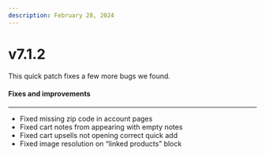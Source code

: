 ```yaml
---
description: February 28, 2024
---
```


# v7.1.2

This quick patch fixes a few more bugs we found.

#### **Fixes and improvements**

***

* Fixed missing zip code in account pages
* Fixed cart notes from appearing with empty notes
* Fixed cart upsells not opening correct quick add
* Fixed image resolution on “linked products” block
